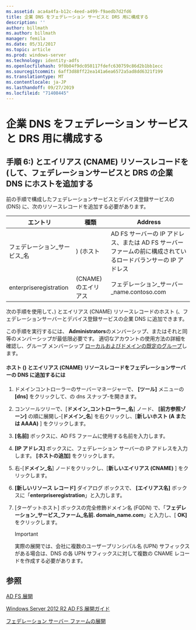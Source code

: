```yaml
---
ms.assetid: aca4a4fa-b12c-4eed-a499-f9aedb7d2fd6
title: 企業 DNS をフェデレーション サービスと DRS 用に構成する
description: ''
author: billmath
ms.author: billmath
manager: femila
ms.date: 05/31/2017
ms.topic: article
ms.prod: windows-server
ms.technology: identity-adfs
ms.openlocfilehash: 9f0b04f9dc050117fdefc630759c86d2b1bb1ecc
ms.sourcegitcommit: 6aff3d88ff22ea141a6ea6572a5ad8dd6321f199
ms.translationtype: MT
ms.contentlocale: ja-JP
ms.lasthandoff: 09/27/2019
ms.locfileid: "71408445"
---
```

# <a name="configure-corporate-dns-for-the-federation-service-and-drs"></a>企業 DNS をフェデレーション サービスと DRS 用に構成する
  
## <a name="step-6-add-a-host-a-and-alias-cname-resource-record-to-corporate-dns-for-the-federation-service-and-drs"></a>手順 6:\) とエイリアス \(CNAME\) リソースレコードを \(して、フェデレーションサービスと DRS の企業 DNS にホストを追加する  
前の手順で構成したフェデレーションサービスとデバイス登録サービスの \(DNS\) に、次のリソースレコードを追加する必要があります。  
  
|エントリ|種類|Address|  
|---------|--------|-----------|  
|フェデレーション\_サービス\_名|\) \(ホスト|AD FS サーバーの IP アドレス、または AD FS サーバーファームの前に構成されているロードバランサーの IP アドレス|  
|enterpriseregistration|\(CNAME\) のエイリアス|フェデレーション\_サーバー\_name.contoso.com|  
  
次の手順を使用して、\) とエイリアス \(CNAME\) リソースレコードのホスト \(、フェデレーションサーバーとデバイス登録サービスの企業 DNS に追加できます。  
  
この手順を実行するには、 **Administrators**のメンバーシップ、またはそれと同等のメンバーシップが最低限必要です。  適切なアカウントの使用方法の詳細を確認し、グループ メンバーシップ [ローカルおよびドメインの既定のグループ](https://go.microsoft.com/fwlink/?LinkId=83477)します。   
  
#### <a name="to-add-a-host-a-and-alias-cname-resource-records-to-dns-for-your-federation-server"></a>ホスト \(\) とエイリアス \(CNAME\) リソースレコードをフェデレーションサーバーの DNS に追加するには  
  
1.  ドメインコントローラーのサーバーマネージャーで、 **[ツール]** メニューの **[dns]** をクリックして、の dns スナップ\-を開きます。  
  
2.  コンソールツリーで、[**ドメイン\_コントローラー\_名**] ノード、 **[前方参照ゾーン]** の順に展開し\-[**ドメイン\_名**] を右クリックし、[**新しいホスト \(A または AAAA\)** ] をクリックします。  
  
3.  **[名前]** ボックスに、AD FS ファームに使用する名前を入力します。  
  
4.  **[IP アドレス]** ボックスに、フェデレーション サーバーの IP アドレスを入力します。 **[ホストの追加]** をクリックします。  
  
5.  右\-[**ドメイン\_名**] ノードをクリックし、[**新しいエイリアス \(CNAME\)** ] をクリックします。  
  
6.  **[新しいリソース レコード]** ダイアログ ボックスで、 **[エイリアス名]** ボックスに「**enterpriseregistration**」と入力します。  
  
7.  [ターゲットホスト] ボックスの完全修飾ドメイン名 \(FQDN\) で、「**フェデレーション\_サービス\_ファーム\_名前. domain\_name.com**」と入力し、[ **OK]** をクリックします。  
  
    > [!IMPORTANT]  
    > 実際の展開では、会社に複数のユーザープリンシパル名 \(UPN\) サフィックスがある場合は、DNS の各 UPN サフィックスに対して複数の CNAME レコードを作成する必要があります。  
  
## <a name="see-also"></a>参照 

[AD FS 展開](../../ad-fs/AD-FS-Deployment.md)  

[Windows Server 2012 R2 AD FS 展開ガイド](../../ad-fs/deployment/Windows-Server-2012-R2-AD-FS-Deployment-Guide.md)  
 
[フェデレーション サーバー ファームの展開](../../ad-fs/deployment/Deploying-a-Federation-Server-Farm.md)  
  


